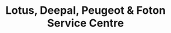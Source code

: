 ---
title: "Lotus, Deepal, Peugeot & Foton Service Centre"
url: /brisbane/lotus-deepal-peugeot-and-foton-service-centre/
shop: car repair
---